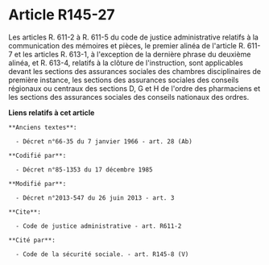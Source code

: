 # Article R145-27

Les articles R. 611-2 à R. 611-5 du code de justice administrative relatifs à la communication des mémoires et pièces, le
premier alinéa de l'article R. 611-7 et les articles R. 613-1, à l'exception de la dernière phrase du deuxième alinéa, et R.
613-4, relatifs à la clôture de l'instruction, sont applicables devant les sections des assurances sociales des chambres
disciplinaires de première instance, les sections des assurances sociales des conseils régionaux ou centraux des sections D,
G et H de l'ordre des pharmaciens et les sections des assurances sociales des conseils nationaux des ordres.

**Liens relatifs à cet article**

	**Anciens textes**:

	  - Décret n°66-35 du 7 janvier 1966 - art. 28 (Ab)

	**Codifié par**:

	  - Décret n°85-1353 du 17 décembre 1985

	**Modifié par**:

	  - Décret n°2013-547 du 26 juin 2013 - art. 3

	**Cite**:

	  - Code de justice administrative - art. R611-2

	**Cité par**:

	  - Code de la sécurité sociale. - art. R145-8 (V)
